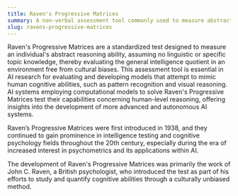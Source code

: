 ```yaml
---
title: Raven's Progressive Matrices
summary: A non-verbal assessment tool commonly used to measure abstract reasoning, which is often regarded as a component of general intelligence.
slug: ravens-progressive-matrices
---
```


Raven's Progressive Matrices are a standardized test designed to measure an individual's abstract reasoning ability, assuming no linguistic or specific topic knowledge, thereby evaluating the general intelligence quotient in an environment free from cultural biases. This assessment tool is essential in AI research for evaluating and developing models that attempt to mimic human cognitive abilities, such as pattern recognition and visual reasoning. AI systems employing computational models to solve Raven's Progressive Matrices test their capabilities concerning human-level reasoning, offering insights into the development of more advanced and autonomous AI systems.

Raven’s Progressive Matrices were first introduced in 1938, and they continued to gain prominence in intelligence testing and cognitive psychology fields throughout the 20th century, especially during the era of increased interest in psychometrics and its applications within AI.

The development of Raven's Progressive Matrices was primarily the work of John C. Raven, a British psychologist, who introduced the test as part of his efforts to study and quantify cognitive abilities through a culturally unbiased method.
